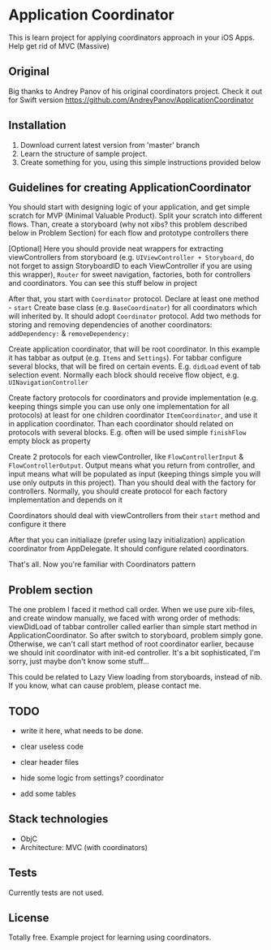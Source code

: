 # Application Coordinator

This is learn project for applying coordinators approach in your iOS Apps. Help get rid of MVC (Massive)

## Original

Big thanks to Andrey Panov of his original coordinators project. Check it out for Swift version
https://github.com/AndreyPanov/ApplicationCoordinator

## Installation

1. Download current latest version from 'master' branch
2. Learn the structure of sample project. 
3. Create something for you, using this simple instructions provided below

## Guidelines for creating ApplicationCoordinator

You should start with designing logic of your application, and get simple scratch for MVP (Minimal Valuable Product). Split your scratch into different flows. Than, create a storyboard (why not xibs? this problem described below in Problem Section) for each flow and prototype controllers there

[Optional] Here you should provide neat wrappers for extracting viewControllers from storyboard (e.g. `UIViewController + Storyboard`, do not forget to assign StoryboardID to each ViewController if you are using this wrapper), `Router` for sweet navigation, factories, both for controllers and coordinators. You can see this stuff below in project

After that, you start with `Coordinator` protocol. Declare at least one method - `start`
Create base class (e.g. `BaseCoordinator`) for all coordinators which will inherited by. It should adopt `Coordinator` protocol. Add two methods for storing and removing dependencies of another coordinators: `addDependency:` & `removeDependency:`

Create application coordinator, that will be root coordinator. In this example it has tabbar as output (e.g. `Items` and `Settings`). For tabbar configure several blocks, that will be fired on certain events. E.g. `didLoad` event of tab selection event. Normally each block should receive flow object, e.g. `UINavigationController`
	
Create factory protocols for coordinators and provide implementation (e.g. keeping things simple you can use only one implementation for all protocols) at least for one children coordinator `ItemCoordinator`, and use it in application coordinator. Than each coordinator should related on protocols with several blocks. E.g. often will be used simple `finishFlow` empty block as property

Create 2 protocols for each viewController, like `FlowControllerInput` & `FlowControllerOutput`. Output means what you return from controller, and input means what will be populated as input (keeping things simple you will use only outputs in this project). Than you should deal with the factory for controllers. Normally, you should create protocol for each factory implementation and depends on it

Coordinators should deal with viewControllers from their `start` method and configure it there

After that you can initialiaze (prefer using lazy initialization) application coordinator from AppDelegate. It should configure related coordinators.

That's all. Now you're familiar with Coordinators pattern

## Problem section

The one problem I faced it method call order. When we use pure xib-files, and create window manually, we faced with wrong order of methods: viewDidLoad of tabbar controller called earlier than simple start method in ApplicationCoordinator. So after switch to storyboard, problem simply gone. Otherwise, we can't call start method of root coordinator earlier, because we should init coordinator with init-ed controller. It's a bit sophisticated, I'm sorry, just maybe don't know some stuff...

This could be related to Lazy View loading from storyboards, instead of nib. If you know, what can cause problem, please contact me.

## TODO

- write it here, what needs to be done.

- clear useless code
- clear header files
- hide some logic from settings? coordinator
- add some tables

## Stack technologies

- ObjC 
- Architecture: MVC (with coordinators)

## Tests

Currently tests are not used.

## License

Totally free. Example project for learning using coordinators.

